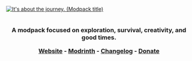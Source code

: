 [![It's about the journey. (Modpack title)](https://iatj-modpack.github.io/res/modpack_title_4k.png)](https://iatj-modpack.github.io/)

#

<h3 align="center">
<p>A modpack focused on exploration, survival, creativity, and good times.</p>
  
<a href="https://iatj-modpack.github.io/">Website</a> - <a href="https://modrinth.com/modpack/iatj">Modrinth</a> - <a href="https://iatj-modpack.github.io/changelog">Changelog</a> - <a href="https://ko-fi.com/kckarnige">Donate</a>
</h3>
